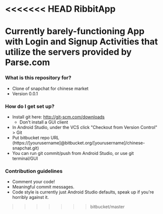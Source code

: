 <<<<<<< HEAD
RibbitApp
=========

Currently barely-functioning App with Login and Signup Activities that utilize the servers provided by Parse.com
=======
### What is this repository for? ###

* Clone of snapchat for chinese market
* Version 0.0.1

### How do I get set up? ###

* Install git here: http://git-scm.com/downloads
    * Don't install a GUI client
* In Android Studio, under the VCS click "Checkout from Version Control" > Git
* Put bitbucket repo URL (https://[yourusername]@bitbucket.org/[yourusername]/chinese-snapchat.git)
* You can run git commit/push from Android Studio, or use git terminal/GUI

### Contribution guidelines ###

* Comment your code!
* Meaningful commit messages.
* Code style is currently just Android Studio defaults, speak up if you're horribly against it.
>>>>>>> bitbucket/master
